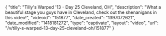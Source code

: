 {
    "title": "Tilly's Warped '13 - Day 25 Cleveland, OH",
    "description": "What a beautiful stage you guys have in Cleveland, check out the shenanigans in this video!",
    "videoid": "151877",
    "date_created": "1397072621",
    "date_modified": "1418181272",
    "type": "captivate",
    "layout": "video",
    "url": "\/v\/tilly-s-warped-13-day-25-cleveland-oh\/151877"
}